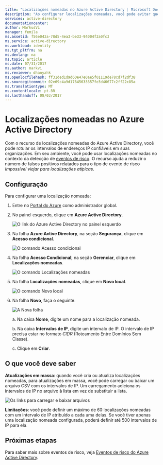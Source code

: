 ```yaml
---
title: "Localizações nomeadas no Azure Active Directory | Microsoft Docs"
description: "Ao configurar localizações nomeadas, você pode evitar que endereços IP que pertencem à sua organização gerem falsos positivos para o tipo de evento de risco Viagem impossível a localizações atípicas."
services: active-directory
documentationcenter: 
author: MarkusVi
manager: femila
ms.assetid: f56e042a-78d5-4ea3-be33-94004f2a0fc3
ms.service: active-directory
ms.workload: identity
ms.tgt_pltfrm: na
ms.devlang: na
ms.topic: article
ms.date: 07/31/2017
ms.author: markvi
ms.reviewer: dhanyahk
ms.openlocfilehash: ff31ded1d9d60e47e0ae5f01119de78cd7f2df38
ms.sourcegitcommit: 02e69c4a9d17645633357fe3d46677c2ff22c85a
ms.translationtype: MT
ms.contentlocale: pt-BR
ms.lasthandoff: 08/03/2017
---
```

# <a name="named-locations-in-azure-active-directory"></a>Localizações nomeadas no Azure Active Directory

Com o recurso de localizações nomeadas do Azure Active Directory, você pode rotular os intervalos de endereços IP confiáveis em suas organizações. Em seu ambiente, você pode usar localizações nomeadas no contexto da detecção de [eventos de risco](active-directory-reporting-risk-events.md). O recurso ajuda a reduzir o número de falsos positivos relatados para o tipo de evento de risco *Impossível viajar para localizações atípicas*. 

## <a name="configuration"></a>Configuração

Para configurar uma localização nomeada:

1. Entre no [Portal do Azure](https://portal.azure.com) como administrador global.

2. No painel esquerdo, clique em **Azure Active Directory**.

    ![O link do Azure Active Directory no painel esquerdo](./media/active-directory-named-locations/01.png)

3. Na folha **Azure Active Directory**, na seção **Segurança**, clique em **Acesso condicional**.

    ![O comando Acesso condicional](./media/active-directory-named-locations/05.png)


4. Na folha **Acesso Condicional**, na seção **Gerenciar**, clique em **Localizações nomeadas**.

    ![O comando Localizações nomeadas](./media/active-directory-named-locations/06.png)


5. Na folha **Localizações nomeadas**, clique em **Novo local**.

    ![O comando Novo local](./media/active-directory-named-locations/07.png)


6. Na folha **Novo**, faça o seguinte:

    ![A Nova folha](./media/active-directory-named-locations/08.png)

    a. Na caixa **Nome**, digite um nome para a localização nomeada.

    b. Na caixa **Intervalos de IP**, digite um intervalo de IP. O intervalo de IP precisa estar no formato *CIDR* (Roteamento Entre Domínios Sem Classe).  

    c. Clique em **Criar**.



## <a name="what-you-should-know"></a>O que você deve saber

**Atualizações em massa**: quando você cria ou atualiza localizações nomeadas, para atualizações em massa, você pode carregar ou baixar um arquivo CSV com os intervalos de IP. Um carregamento adiciona os intervalos de IP no arquivo à lista em vez de substituir a lista.

![Os links para carregar e baixar arquivos](./media/active-directory-named-locations/09.png)


**Limitações**: você pode definir um máximo de 60 localizações nomeadas com um intervalo de IP atribuído a cada uma delas. Se você tiver apenas uma localização nomeada configurada, poderá definir até 500 intervalos de IP para ela.


## <a name="next-steps"></a>Próximas etapas

Para saber mais sobre eventos de risco, veja [Eventos de risco do Azure Active Directory](active-directory-reporting-risk-events.md).

